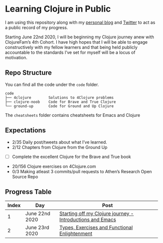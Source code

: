 # Learning Clojure in Public

I am using this repository along with my [personal blog](https://itsrainingmani.dev/learning) and [Twitter](https://twitter.com/itsrainingmani) to act as a public record of my progress.

Starting June 22nd 2020, I will be beginning my Clojure journey anew with ClojureFam’s 4th Cohort. I have high hopes that I will be able to engage constructively with my fellow learners and that being held publicly accountable to the standards I’ve set for myself will be a locus of motivation.

## Repo Structure

You can find all the code under the `code` folder.

```shell
code
├── 4clojure        Solutions to 4Clojure problems
├── clojure-noob    Code for Brave and True Clojure
└── ground-up       Code for Ground and Up Clojure
```

The `cheatsheets` folder contains cheatsheets for Emacs and Clojure

## Expectations

* 2/35   Daily post/tweets about what I’ve learned.
* 2/12   Chapters from Clojure from the Ground Up
* [ ]    Complete the excellent Clojure for the Brave and True book
* 20/156 Clojure exercises on 4Clojure.com
* 0/3    Making atleast 3 commits/pull requests to Athen’s Research Open Source Repo

## Progress Table

| Index | Day            | Post                                                                                                                                                     |
| ----- | -------------- | -------------------------------------------------------------------------------------------------------------------------------------------------------- |
| 1     | June 22nd 2020 | [Starting off my Clojure journey - Introductions and Emacs](https://github.com/itsrainingmani/learn-clojure-in-public/blob/master/week1/june-22-2020.md) |
| 2     | June 23rd 2020 | [Types, Exercises and Functional Enlightenment](https://github.com/itsrainingmani/learn-clojure-in-public/blob/master/week1/june-23-2020.md)             |
